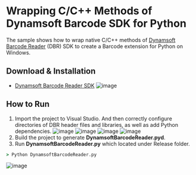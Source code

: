 Wrapping C/C++ Methods of Dynamsoft Barcode SDK for Python
=======================================================================

The sample shows how to wrap native C/C++ methods of [Dynamsoft Barcode Reader][1] (DBR) SDK to create a Barcode extension for Python on Windows.

Download & Installation
-----------------------
* [Dynamsoft Barcode Reader SDK][2]
![image](http://www.codepool.biz/wp-content/uploads/2015/05/dbr_folder.png)

How to Run
-----------
1. Import the project to Visual Studio. And then correctly configure directories of DBR header files and libraries, as well as add Python dependencies.
![image](http://www.codepool.biz/wp-content/uploads/2015/05/python_include-1024x463.png)
![image](http://www.codepool.biz/wp-content/uploads/2015/05/python_lib-1024x460.png)
![image](http://www.codepool.biz/wp-content/uploads/2015/05/python_dependency-1024x465.png)
![image](http://www.codepool.biz/wp-content/uploads/2015/05/python_pyd-1024x459.png)
2. Build the project to generate **DynamsoftBarcodeReader.pyd**.
3. Run **DynamsoftBarcodeReader.py** which located under Release folder.
```cmd
> Python DynamsoftBarcodeReader.py
```
![image](http://www.codepool.biz/wp-content/uploads/2015/05/python_dbr_test.png)

[1]:http://www.dynamsoft.com/Products/Dynamic-Barcode-Reader.aspx
[2]:http://www.dynamsoft.com/Downloads/Dynamic-Barcode-Reader-Download.aspx
